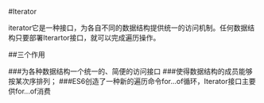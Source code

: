 #Iterator


iterator它是一种接口，为各自不同的数据结构提供统一的访问机制。任何数据结构只要部署Iterartor接口，就可以完成遍历操作。

##三个作用

###为各种数据结构一个统一的、简便的访问接口
###使得数据结构的成员能够按某次序排列；
###ES6创造了一种新的遍历命令for...of循环，Iterator接口主要供for...of消费

